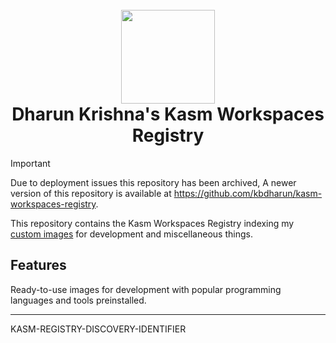 <h1 align="center">
  <br>
  <img width="150" src="https://user-images.githubusercontent.com/5698566/230345149-ef757e51-6eb9-479d-94f5-a13e4ad33b03.png">
  <br>
  Dharun Krishna's Kasm Workspaces Registry
  <br>
</h1>

> [!IMPORTANT]
> Due to deployment issues this repository has been archived, A newer version of this repository is available at <https://github.com/kbdharun/kasm-workspaces-registry>.

This repository contains the Kasm Workspaces Registry indexing my [custom images](https://github.com/kbdharun/kasm-images) for development and miscellaneous things.

## Features

Ready-to-use images for development with popular programming languages and tools preinstalled.

---

KASM-REGISTRY-DISCOVERY-IDENTIFIER

